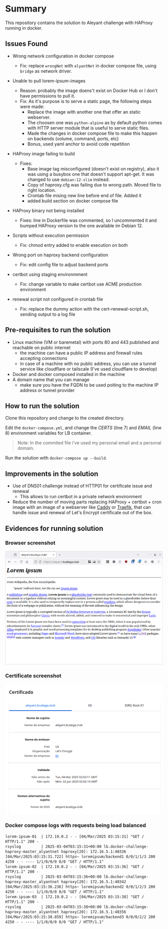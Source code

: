 # Summary

This repository contains the solution to Aleyant challenge with HAProxy running in docker.

## Issues Found

- Wrong network configuration in docker compose
    - Fix: replace `wrongNet` with `alyantNet` in docker compose file, using `bridge` as network driver.

- Unable to pull lorem-ipsum-images
    - Reason: probably the image doens't exist on Docker Hub or I don't have permissions to pull it.
    - Fix: As it's purpose is to serve a static page, the following steps were made:
        - Replace the image with another one that offer an static webserver.
        - The choosen one was `python-alpine` as by default python comes with HTTP server module that is useful to serve static files.
        - Made the changes in docker compose file to make this happen on backends (volume, command, ports, etc)
        - Bonus, used yaml anchor to avoid code repetition
- HAProxy image failing to build
    - Fixes:
        - Base image tag misconfigured (doesn't exist on registry), also it was using a busybox one that doesn't support apt-get. It was changed to use `debian:12-slim` instead.
        - Copy of haproxy.cfg was failing due to wrong path. Moved file to right location.
        - Crontab file mising new line before end of file. Added it
        - added build section on docker compose file
- HAProxy binary not being installed
    - Fixes: line in Dockerfile was commented, so I uncommented it and bumped HAProxy version to the one available im Debian 12.
- Scripts without execution permission
    - Fix: chmod entry added to enable execution on both
- Wrong port on haproxy backend configuration
    - Fix: edit config file to adjust backend ports
- certbot using staging environmment
    - Fix: change variable to make certbot use ACME production environment
- renewal script not configured in crontab file
    - Fix: replace the dummy action with the cert-renewal-script.sh, sending output to a log file

## Pre-requisites to run the solution

- Linux machine (VM or baremetal) with ports 80 and 443 published and reachable on public internet
    - the machine can have a public IP address and firewall rules accepting connections
    - in case of a machine with no public address, you can use a tunnel service like cloudflare or tailscale (I've used cloudflare to develop)
- Docker and docker composed installed in the machine
- A domain name that you can manage
    - make sure you have the FQDN to be used poiting to the machine IP address or tunnel provider

## How to run the solution

Clone this repository and change to the created directory.

Edit the `docker-compose.yml`, and change the *CERTS* (line 7) and *EMAIL* (line 8) environment variables for LB container.

> Note: In the commited file i've used my personal email and a personal domain.

Run the solution with `docker-compose up --build`.

## Improvements in the solution

- Use of DNS01 challenge instead of HTTP01 for certificate issue and renewal
    - This allows to run certbot in a private network environment
- Reduce the number of moving parts replacing HAProxy + certbot + cron image with an image of a webserver like [Caddy](https://caddyserver.com/) or [Traefik](https://traefik.io/traefik/), that can handle issue and renewal of Let's Encrypt certificate out of the box.

## Evidences for running solution

### Browser screenshot

![Browser Screen](images/browser.png)

### Certificate screenshot

![Certificate](images/certificate.png)

### Docker compose logs with requests being load balanced

```
lorem-ipsum-01  | 172.19.0.2 - - [04/Mar/2025 03:15:31] "GET / HTTP/1.1" 200 -
rsyslog         | 2025-03-04T03:15:31+00:00 lb.docker-challenge-haproxy-master_alyantnet haproxy[20]: 172.16.5.1:40336 [04/Mar/2025:03:15:31.722] https~ loremipsum/backend1 0/0/1/1/3 200 4250 - - ---- 1/1/0/0/0 0/0 "GET / HTTP/1.1"
lorem-ipsum-02  | 172.19.0.2 - - [04/Mar/2025 03:15:36] "GET / HTTP/1.1" 200 -
rsyslog         | 2025-03-04T03:15:36+00:00 lb.docker-challenge-haproxy-master_alyantnet haproxy[20]: 172.16.5.1:40342 [04/Mar/2025:03:15:36.236] https~ loremipsum/backend2 0/0/1/2/3 200 4250 - - ---- 1/1/0/0/0 0/0 "GET / HTTP/1.1"
lorem-ipsum-03  | 172.19.0.2 - - [04/Mar/2025 03:15:38] "GET / HTTP/1.1" 200 -
rsyslog         | 2025-03-04T03:15:38+00:00 lb.docker-challenge-haproxy-master_alyantnet haproxy[20]: 172.16.5.1:40356 [04/Mar/2025:03:15:38.859] https~ loremipsum/backend3 0/0/0/2/2 200 4250 - - ---- 1/1/0/0/0 0/0 "GET / HTTP/1.1"
```
